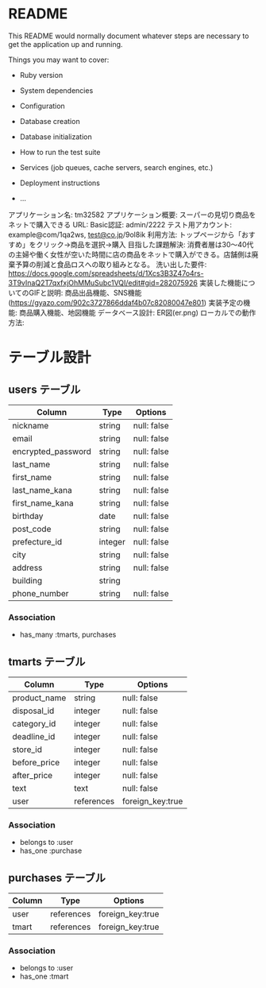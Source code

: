 # README

This README would normally document whatever steps are necessary to get the
application up and running.

Things you may want to cover:

* Ruby version

* System dependencies

* Configuration

* Database creation

* Database initialization

* How to run the test suite

* Services (job queues, cache servers, search engines, etc.)

* Deployment instructions

* ...

アプリケーション名: tm32582
アプリケーション概要: スーパーの見切り商品をネットで購入できる
URL:
Basic認証: admin/2222
テスト用アカウント: example@com/1qa2ws, test@co.jp/9ol8ik
利用方法: トップページから「おすすめ」をクリック→商品を選択→購入
目指した課題解決: 消費者層は30〜40代の主婦や働く女性が空いた時間に店の商品をネットで購入ができる。店舗側は廃棄予算の削減と食品ロスへの取り組みとなる。
洗い出した要件: https://docs.google.com/spreadsheets/d/1Xcs3B3Z47o4rs-3T9vInaQ2T7qxfxjOhMMuSubc1VQI/edit#gid=282075926
実装した機能についてのGIFと説明: 商品出品機能、SNS機能(https://gyazo.com/902c3727866ddaf4b07c82080047e801)
実装予定の機能: 商品購入機能、地図機能
データベース設計: ER図(er.png)
ローカルでの動作方法: 

# テーブル設計

## users テーブル

| Column             | Type    | Options     |
| ------------------ | ------- | ----------- |
| nickname           | string  | null: false |
| email              | string  | null: false |
| encrypted_password | string  | null: false |
| last_name          | string  | null: false |
| first_name         | string  | null: false |
| last_name_kana     | string  | null: false |
| first_name_kana    | string  | null: false |
| birthday           | date    | null: false |
| post_code          | string  | null: false |
| prefecture_id      | integer | null: false |
| city               | string  | null: false |
| address            | string  | null: false |
| building           | string  |             |
| phone_number       | string  | null: false |

### Association

- has_many :tmarts, purchases

## tmarts テーブル

| Column        | Type       | Options          |
| ------------- | ---------- | ---------------- |
| product_name  | string     | null: false      |
| disposal_id   | integer    | null: false      |
| category_id   | integer    | null: false      |
| deadline_id   | integer    | null: false      |
| store_id      | integer    | null: false      |
| before_price  | integer    | null: false      |
| after_price   | integer    | null: false      |
| text          | text       | null: false      |
| user          | references | foreign_key:true |

### Association

- belongs to :user
- has_one :purchase

## purchases テーブル

| Column        | Type       | Options          |
| ------------- | ---------- | ---------------- |
| user          | references | foreign_key:true |
| tmart         | references | foreign_key:true |

### Association

- belongs to :user
- has_one :tmart